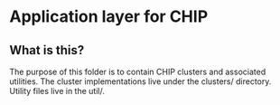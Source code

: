 # Application layer for CHIP

## What is this?

The purpose of this folder is to contain CHIP clusters and associated utilities.
The cluster implementations live under the clusters/ directory. Utility files
live in the util/.

